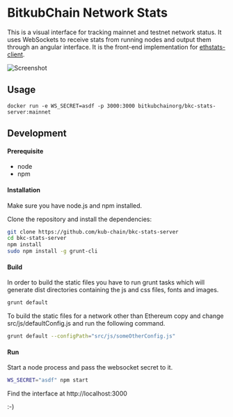 BitkubChain Network Stats
===============================================

This is a visual interface for tracking mainnet and testnet network status. It uses WebSockets to receive stats from running nodes and output them through an angular interface. It is the front-end implementation for [ethstats-client](https://github.com/goerli/ethstats-client).


![Screenshot](src/images/screenshot.png "Screenshot")


## Usage
```
docker run -e WS_SECRET=asdf -p 3000:3000 bitkubchainorg/bkc-stats-server:mainnet
```

## Development
#### Prerequisite
* node
* npm

#### Installation
Make sure you have node.js and npm installed.

Clone the repository and install the dependencies:

```bash
git clone https://github.com/kub-chain/bkc-stats-server
cd bkc-stats-server
npm install
sudo npm install -g grunt-cli
```

#### Build
In order to build the static files you have to run grunt tasks which will generate dist directories containing the js and css files, fonts and images.

```bash
grunt default
```

To build the static files for a network other than Ethereum copy and change src/js/defaultConfig.js and run the following command.

```bash
grunt default --configPath="src/js/someOtherConfig.js"
```

#### Run
Start a node process and pass the websocket secret to it.

```bash
WS_SECRET="asdf" npm start
```
Find the interface at http://localhost:3000

:-)
